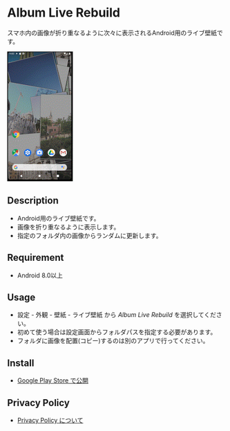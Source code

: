 ﻿# Album Live Rebuild

スマホ内の画像が折り重なるように次々に表示されるAndroid用のライブ壁紙です。

![demo](images/demo.gif)

## Description

- Android用のライブ壁紙です。
- 画像を折り重なるように表示します。
- 指定のフォルダ内の画像からランダムに更新します。

## Requirement

- Android 8.0以上

## Usage

- 設定 - 外観 - 壁紙 - ライブ壁紙 から *Album Live Rebuild* を選択してください。
- 初めて使う場合は設定画面からフォルダパスを指定する必要があります。
- フォルダに画像を配置(コピー)するのは別のアプリで行ってください。

## Install

- [Google Play Store で公開](https://play.google.com/store/apps/details?id=tech.takumisoft.albumliverebuild)

## Privacy Policy

- [Privacy Policy について](PrivacyPolicy.md)
